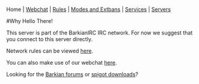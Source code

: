 Home | [Webchat](iris/) | [Rules](rules.php) | [Modes and Extbans](modes.php) | [Services](services.php) | [Servers](servers.php)

#Why Hello There!

This server is part of the BarkianIRC IRC network. For now we suggest that you connect to this server directly.

Network rules can be viewed [here](rules.php).

You can also make use of our webchat [here](/iris/).

Looking for the [Barkian forums](https:/ERROR.COM) or [spigot downloads](https://www.spigotmc.org/wiki/buildtools/)?
